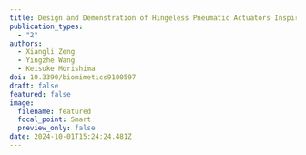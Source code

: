 ```yaml
---
title: Design and Demonstration of Hingeless Pneumatic Actuators Inspired by Plants
publication_types:
  - "2"
authors:
  - Xiangli Zeng
  - Yingzhe Wang
  - Keisuke Morishima
doi: 10.3390/biomimetics9100597
draft: false
featured: false
image:
  filename: featured
  focal_point: Smart
  preview_only: false
date: 2024-10-01T15:24:24.481Z
---
```

